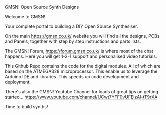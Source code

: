 GMSN! Open Source Synth Designs

Welcome to GMSN!

Your complete portal to building a DIY Open Source Synthesiser.

On the main https://gmsn.co.uk/ website you will find all the designs, PCBs and Panels, together with step by step instructions and parts lists.

The GMSN! Forum, https://forum.gmsn.co.uk/ is where most of the chat happens.
Here you will get 1-2-1 support and personalised video tutorials.

This Github Repo contains the code for the digital modules. All of which are based on the ATMEGA328 microprocessor. This enable us to leverage the Arduino IDE and libraries. This speeds up code development and deployment.

There's also the GMSN! Youtube Channel for loads of great tips on getting started... https://www.youtube.com/channel/UCwt7YFF0vUFElzAl-tT9rXA

Time to build synths!
